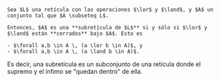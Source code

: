 ```ad-definition

Sea $L$ una retícula con las operaciones $\lor$ y $\land$, y $A$ un conjunto tal que $A \subseteq L$.

Entonces, $A$ es una **subretícula de $L$** si y sólo si $\lor$ y $\land$ están **cerrados** bajo $A$. Esto es

- $\forall a,b \in A \, (a \lor b \in A)$, y
- $\forall a,b \in A \, (a \land b \in A)$.

```

Es decir, una subretícula es un subconjunto de una retícula donde el supremo y el ínfimo se "quedan dentro" de ella.
